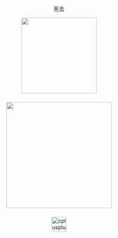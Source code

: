 <p align="center">死去</p>

<div align="center">
  <img height="200" src="https://i.pinimg.com/1200x/4c/bf/8a/4cbf8a5c95a08391aba17865ff6081be.jpg"  />
</div>

###

<div align="center">
  <img height="280" src="https://media0.giphy.com/media/v1.Y2lkPTc5MGI3NjExMXo0ZTY0Y2s3OGUwdjM5eng4ZXdpbjcwNWRidHp1ZGI2cjB3bndheiZlcD12MV9pbnRlcm5hbF9naWZfYnlfaWQmY3Q9Zw/p3fc8pEjsoGC4/giphy.gif"  />
</div>

###

<div align="center">
  <img src="https://cdn.jsdelivr.net/gh/devicons/devicon/icons/cplusplus/cplusplus-plain.svg" height="40" alt="cplusplus logo"  />
</div>

###

